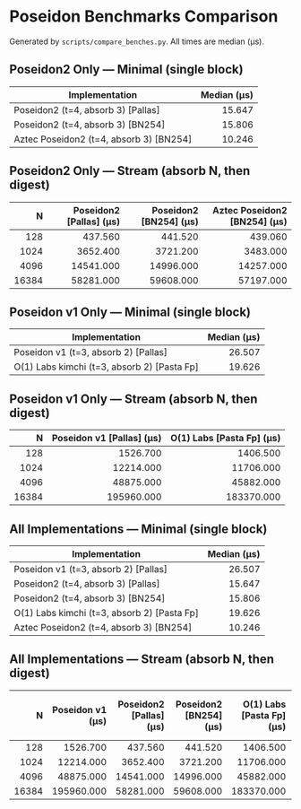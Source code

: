 # Poseidon Benchmarks Comparison

Generated by `scripts/compare_benches.py`. All times are median (µs).


## Poseidon2 Only — Minimal (single block)

| Implementation | Median (µs) |
|---|---:|
| Poseidon2 (t=4, absorb 3) [Pallas] | 15.647 |
| Poseidon2 (t=4, absorb 3) [BN254] | 15.806 |
| Aztec Poseidon2 (t=4, absorb 3) [BN254] | 10.246 |

## Poseidon2 Only — Stream (absorb N, then digest)

| N | Poseidon2 [Pallas] (µs) | Poseidon2 [BN254] (µs) | Aztec Poseidon2 [BN254] (µs) |
|---:|---:|---:|---:|
| 128 | 437.560 | 441.520 | 439.060 |
| 1024 | 3652.400 | 3721.200 | 3483.000 |
| 4096 | 14541.000 | 14996.000 | 14257.000 |
| 16384 | 58281.000 | 59608.000 | 57197.000 |

## Poseidon v1 Only — Minimal (single block)

| Implementation | Median (µs) |
|---|---:|
| Poseidon v1 (t=3, absorb 2) [Pallas] | 26.507 |
| O(1) Labs kimchi (t=3, absorb 2) [Pasta Fp] | 19.626 |

## Poseidon v1 Only — Stream (absorb N, then digest)

| N | Poseidon v1 [Pallas] (µs) | O(1) Labs [Pasta Fp] (µs) |
|---:|---:|---:|
| 128 | 1526.700 | 1406.500 |
| 1024 | 12214.000 | 11706.000 |
| 4096 | 48875.000 | 45882.000 |
| 16384 | 195960.000 | 183370.000 |

## All Implementations — Minimal (single block)

| Implementation | Median (µs) |
|---|---:|
| Poseidon v1 (t=3, absorb 2) [Pallas] | 26.507 |
| Poseidon2 (t=4, absorb 3) [Pallas] | 15.647 |
| Poseidon2 (t=4, absorb 3) [BN254] | 15.806 |
| O(1) Labs kimchi (t=3, absorb 2) [Pasta Fp] | 19.626 |
| Aztec Poseidon2 (t=4, absorb 3) [BN254] | 10.246 |

## All Implementations — Stream (absorb N, then digest)

| N | Poseidon v1 (µs) | Poseidon2 [Pallas] (µs) | Poseidon2 [BN254] (µs) | O(1) Labs [Pasta Fp] (µs) | Aztec Poseidon2 [BN254] (µs) |
|---:|---:|---:|---:|---:|---:|
| 128 | 1526.700 | 437.560 | 441.520 | 1406.500 | 439.060 |
| 1024 | 12214.000 | 3652.400 | 3721.200 | 11706.000 | 3483.000 |
| 4096 | 48875.000 | 14541.000 | 14996.000 | 45882.000 | 14257.000 |
| 16384 | 195960.000 | 58281.000 | 59608.000 | 183370.000 | 57197.000 |